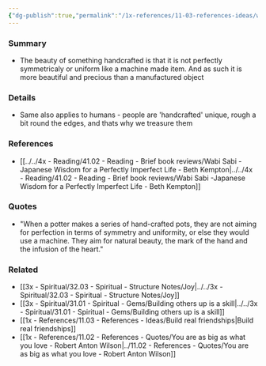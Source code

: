 ```yaml
---
{"dg-publish":true,"permalink":"/1x-references/11-03-references-ideas/we-dont-buy-handcrafted-items-for-perfection/","dgHomeLink":true,"dgPassFrontmatter":false,"dgShowBacklinks":true,"dgShowLocalGraph":false,"dgShowInlineTitle":true}
---
```



### Summary
- The beauty of something handcrafted is that it is not perfectly symmetricaly or uniform like a machine made item. And as such it is more beautiful and precious than a manufactured object

### Details
- Same also applies to humans - people are 'handcrafted' unique, rough a bit round the edges, and thats why we treasure them

### References
- [[../../4x - Reading/41.02 - Reading - Brief book reviews/Wabi Sabi -Japanese Wisdom for a Perfectly Imperfect Life - Beth Kempton|../../4x - Reading/41.02 - Reading - Brief book reviews/Wabi Sabi -Japanese Wisdom for a Perfectly Imperfect Life - Beth Kempton]]

### Quotes
- "When a potter makes a series of hand-crafted pots, they are not aiming for perfection in terms of symmetry and uniformity, or else they would use a machine. They aim for natural beauty, the mark of the hand and the infusion of the heart."

### Related
- [[3x - Spiritual/32.03 - Spiritual - Structure Notes/Joy|../../3x - Spiritual/32.03 - Spiritual - Structure Notes/Joy]]
- [[3x - Spiritual/31.01 - Spiritual - Gems/Building others up is a skill|../../3x - Spiritual/31.01 - Spiritual - Gems/Building others up is a skill]]
- [[1x - References/11.03 - References - Ideas/Build real friendships|Build real friendships]]
- [[1x - References/11.02 - References - Quotes/You are as big as what you love - Robert Anton Wilson|../11.02 - References - Quotes/You are as big as what you love - Robert Anton Wilson]]